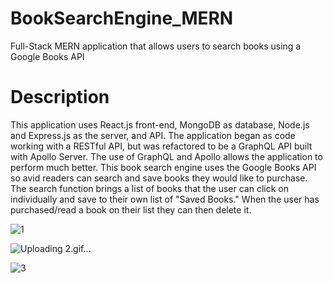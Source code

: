 # BookSearchEngine_MERN

Full-Stack MERN application that allows users to search books using a Google Books API

# Description

This application uses React.js front-end, MongoDB as database, Node.js and Express.js as the server, and API. The application began as code working with a RESTful API, but was refactored to be a GraphQL API built with Apollo Server. The use of GraphQL and Apollo allows the application to perform much better. This book search engine uses the Google Books API so avid readers can search and save books they would like to purchase. The search function brings a list of books that the user can click on individually and save to their own list of "Saved Books." When the user has purchased/read a book on their list they can then delete it.

![1](https://user-images.githubusercontent.com/80685266/161322191-6cfa438e-b84e-414f-9607-ebffea0be87f.gif)

![Uploading 2.gif…]()

![3](https://user-images.githubusercontent.com/80685266/161322204-127895dd-b274-441e-ad1c-45603037511a.gif)
